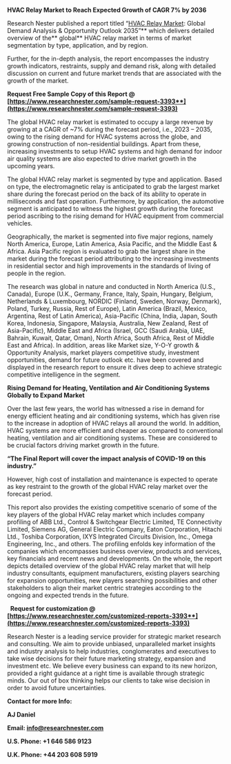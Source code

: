 ﻿<a name="_hlk79517437"></a>**HVAC Relay Market <a name="_hlk79517619"></a>to Reach Expected Growth of CAGR 7% by 2036**

Research Nester published a report titled “[HVAC Relay Market](https://www.researchnester.com/reports/hvac-relay-market/3393): Global Demand Analysis & Opportunity Outlook 2035”** which delivers detailed overview of the** global** HVAC relay market in terms of market segmentation by type, application, and by region.

Further, for the in-depth analysis, the report encompasses the industry growth indicators, restraints, supply and demand risk, along with detailed discussion on current and future market trends that are associated with the growth of the market.

**Request Free Sample Copy of this Report @ [https://www.researchnester.com/sample-request-3393**](https://www.researchnester.com/sample-request-3393)**

The global HVAC relay market is estimated to occupy a large revenue by growing at a CAGR of ~7% during the forecast period, i.e., 2023 – 2035, owing to the rising demand for HVAC systems across the globe, and growing construction of non-residential buildings. Apart from these, increasing investments to setup HVAC systems and high demand for indoor air quality systems are also expected to drive market growth in the upcoming years.

The global HVAC relay market is segmented by type and application. Based on type, the electromagnetic relay is anticipated to grab the largest market share during the forecast period on the back of its ability to operate in milliseconds and fast operation. Furthermore, by application, the automotive segment is anticipated to witness the highest growth during the forecast period ascribing to the rising demand for HVAC equipment from commercial vehicles.

Geographically, the market is segmented into five major regions, namely North America, Europe, Latin America, Asia Pacific, and the Middle East & Africa. Asia Pacific region is evaluated to grab the largest share in the market during the forecast period attributing to the increasing investments in residential sector and high improvements in the standards of living of people in the region. 

The research was global in nature and conducted in North America (U.S., Canada), Europe (U.K., Germany, France, Italy, Spain, Hungary, Belgium, Netherlands & Luxembourg, NORDIC (Finland, Sweden, Norway, Denmark), Poland, Turkey, Russia, Rest of Europe), Latin America (Brazil, Mexico, Argentina, Rest of Latin America), Asia-Pacific (China, India, Japan, South Korea, Indonesia, Singapore, Malaysia, Australia, New Zealand, Rest of Asia-Pacific), Middle East and Africa (Israel, GCC (Saudi Arabia, UAE, Bahrain, Kuwait, Qatar, Oman), North Africa, South Africa, Rest of Middle East and Africa). In addition, areas like Market size, Y-O-Y growth & Opportunity Analysis, market players competitive study, investment opportunities, demand for future outlook etc. have been covered and displayed in the research report to ensure it dives deep to achieve strategic competitive intelligence in the segment.

**Rising Demand for Heating, Ventilation and Air Conditioning Systems Globally to Expand Market**

Over the last few years, the world has witnessed a rise in demand for energy efficient heating and air conditioning systems, which has given rise to the increase in adoption of HVAC relays all around the world. In addition, HVAC systems are more efficient and cheaper as compared to conventional heating, ventilation and air conditioning systems. These are considered to be crucial factors driving market growth in the future.

**“The Final Report will cover the impact analysis of COVID-19 on this industry.”**

However, high cost of installation and maintenance is expected to operate as key restraint to the growth of the global HVAC relay market over the forecast period.

This report also provides the existing competitive scenario of some of the key players of the global HVAC relay market which includes company profiling of ABB Ltd., Control & Switchgear Electric Limited, TE Connectivity Limited, Siemens AG, General Electric Company, Eaton Corporation, Hitachi Ltd., Toshiba Corporation, IXYS Integrated Circuits Division, Inc., Omega Engineering, Inc., and others. The profiling enfolds key information of the companies which encompasses business overview, products and services, key financials and recent news and developments. On the whole, the report depicts detailed overview of the global HVAC relay market that will help industry consultants, equipment manufacturers, existing players searching for expansion opportunities, new players searching possibilities and other stakeholders to align their market centric strategies according to the ongoing and expected trends in the future.    

` `**Request for customization @ [https://www.researchnester.com/customized-reports-3393**](https://www.researchnester.com/customized-reports-3393)**

Research Nester is a leading service provider for strategic market research and consulting. We aim to provide unbiased, unparalleled market insights and industry analysis to help industries, conglomerates and executives to take wise decisions for their future marketing strategy, expansion and investment etc. We believe every business can expand to its new horizon, provided a right guidance at a right time is available through strategic minds. Our out of box thinking helps our clients to take wise decision in order to avoid future uncertainties.

**Contact for more Info:**

**AJ Daniel**

**Email: info@researchnester.com**

**U.S. Phone: +1 646 586 9123** 

**U.K. Phone: +44 203 608 5919**
